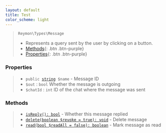 ```yaml
---
layout: default
title: Test
color_scheme: light
---
```

> `Reymon\Types\Message`
> - Represents a query sent by the user by clicking on a button.
> - [Methods](#Methods){: .btn .btn-purple}
> - [Properties](#Properties){: .btn .btn-purple}

### Properties
> - `public `[`string`](#felan)` $name` - Message ID
> - `$out` : `bool` Whether the message is outgoing
> - `$chatId` : `int` ID of the chat where the message was sent

### Methods
> - [`isReply(): bool`](#felan) - Whether this message replied
> - [`delete(boolean $revoke = true): void`](#felan) - Delete message
> - [`read(bool $readAll = false): boolean`](#felan) - Mark message as read
